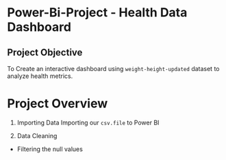 # Power-Bi-Project - Health Data Dashboard
## Project Objective
To Create an interactive dashboard using `weight-height-updated` dataset to analyze health metrics.

# Project Overview

1. Importing Data
Importing our `csv.file` to Power BI

2. Data Cleaning
- Filtering the null values

